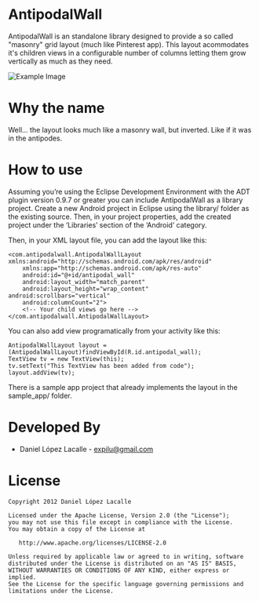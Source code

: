 AntipodalWall
=============

AntipodalWall is an standalone library designed to provide a so called "masonry"
grid layout (much like Pinterest app). This layout acommodates it's children views
in a configurable number of columns letting them grow vertically as much as they need.

![Example Image][1]

Why the name
============
Well... the layout looks much like a masonry wall, but inverted. Like if it was in the antipodes.

How to use
==========
Assuming you’re using the Eclipse Development Environment with the ADT plugin version 0.9.7
or greater you can include AntipodalWall as a library project. Create a new Android project
in Eclipse using the library/ folder as the existing source. Then, in your project properties,
add the created project under the ‘Libraries’ section of the ‘Android’ category.

Then, in your XML layout file, you can add the layout like this:

    <com.antipodalwall.AntipodalWallLayout xmlns:android="http://schemas.android.com/apk/res/android"
    	xmlns:app="http://schemas.android.com/apk/res-auto"
    	android:id="@+id/antipodal_wall"
    	android:layout_width="match_parent"
    	android:layout_height="wrap_content"
	android:scrollbars="vertical"
    	android:columnCount="2">
        <!-- Your child views go here -->
    </com.antipodalwall.AntipodalWallLayout>

You can also add view programatically from your activity like this:

    AntipodalWallLayout layout = (AntipodalWallLayout)findViewById(R.id.antipodal_wall);
    TextView tv = new TextView(this);
    tv.setText("This TextView has been added from code");
    layout.addView(tv);

There is a sample app project that already implements the layout in the sample_app/ folder.

Developed By
============

* Daniel López Lacalle - <expilu@gmail.com>

License
=======

    Copyright 2012 Daniel López Lacalle

    Licensed under the Apache License, Version 2.0 (the "License");
    you may not use this file except in compliance with the License.
    You may obtain a copy of the License at

       http://www.apache.org/licenses/LICENSE-2.0

    Unless required by applicable law or agreed to in writing, software
    distributed under the License is distributed on an "AS IS" BASIS,
    WITHOUT WARRANTIES OR CONDITIONS OF ANY KIND, either express or implied.
    See the License for the specific language governing permissions and
    limitations under the License.
    
[1]: https://docs.google.com/open?id=0B57uR_zkDzmaemRmR2RQUDNkNEU
